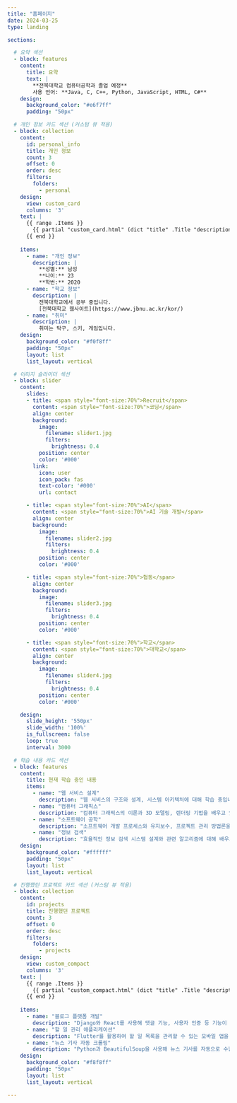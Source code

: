 ```yaml
---
title: "홈페이지"
date: 2024-03-25
type: landing

sections:

  # 요약 섹션
  - block: features
    content:
      title: 요약
      text: |
        **전북대학교 컴퓨터공학과 졸업 예정**  
        사용 언어: **Java, C, C++, Python, JavaScript, HTML, C#**
    design:
      background_color: "#e6f7ff"
      padding: "50px"

  # 개인 정보 카드 섹션 (커스텀 뷰 적용)
  - block: collection
    content:
      id: personal_info
      title: 개인 정보
      count: 3
      offset: 0
      order: desc
      filters:
        folders:
          - personal
    design:
      view: custom_card
      columns: '3'
    text: |
      {{ range .Items }}
        {{ partial "custom_card.html" (dict "title" .Title "description" .Summary "link" .RelPermalink) }}
      {{ end }}
    
    items:
      - name: "개인 정보"
        description: |
          **성별:** 남성  
          **나이:** 23  
          **학번:** 2020
      - name: "학교 정보"
        description: |
          전북대학교에서 공부 중입니다.  
          [전북대학교 웹사이트](https://www.jbnu.ac.kr/kor/)
      - name: "취미"
        description: |
          취미는 탁구, 스키, 게임입니다.
    design:
      background_color: "#f0f8ff"
      padding: "50px"
      layout: list
      list_layout: vertical

  # 이미지 슬라이더 섹션
  - block: slider
    content:
      slides:
      - title: <span style="font-size:70%">Recruit</span>
        content: <span style="font-size:70%">코딩</span>
        align: center
        background:
          image:
            filename: slider1.jpg
            filters:
              brightness: 0.4
          position: center
          color: '#000'
        link:
          icon: user
          icon_pack: fas
          text-color: '#000'
          url: contact

      - title: <span style="font-size:70%">AI</span>
        content: <span style="font-size:70%">AI 기술 개발</span>
        align: center
        background:
          image:
            filename: slider2.jpg
            filters:
              brightness: 0.4
          position: center
          color: '#000'

      - title: <span style="font-size:70%">협동</span>
        align: center
        background:
          image:
            filename: slider3.jpg
            filters:
              brightness: 0.4
          position: center
          color: '#000'

      - title: <span style="font-size:70%">학교</span>
        content: <span style="font-size:70%">대학교</span>
        align: center
        background:
          image:
            filename: slider4.jpg
            filters:
              brightness: 0.4
          position: center
          color: '#000'

    design:
      slide_height: '550px'
      slide_width: '100%'
      is_fullscreen: false
      loop: true
      interval: 3000

  # 학습 내용 카드 섹션
  - block: features
    content:
      title: 현재 학습 중인 내용
      items:
        - name: "웹 서비스 설계"
          description: "웹 서비스의 구조와 설계, 시스템 아키텍처에 대해 학습 중입니다."
        - name: "컴퓨터 그래픽스"
          description: "컴퓨터 그래픽스의 이론과 3D 모델링, 렌더링 기법을 배우고 있습니다."
        - name: "소프트웨어 공학"
          description: "소프트웨어 개발 프로세스와 유지보수, 프로젝트 관리 방법론을 학습 중입니다."
        - name: "정보 검색"
          description: "효율적인 정보 검색 시스템 설계와 관련 알고리즘에 대해 배우고 있습니다."
    design:
      background_color: "#ffffff"
      padding: "50px"
      layout: list
      list_layout: vertical

  # 진행했던 프로젝트 카드 섹션 (커스텀 뷰 적용)
  - block: collection
    content:
      id: projects
      title: 진행했던 프로젝트
      count: 3
      offset: 0
      order: desc
      filters:
        folders:
          - projects
    design:
      view: custom_compact
      columns: '3'
    text: |
      {{ range .Items }}
        {{ partial "custom_compact.html" (dict "title" .Title "description" .Summary "link" .RelPermalink) }}
      {{ end }}
      
    items:
      - name: "블로그 플랫폼 개발"
        description: "Django와 React를 사용해 댓글 기능, 사용자 인증 등 기능이 포함된 블로그 플랫폼을 개발했습니다."
      - name: "할 일 관리 애플리케이션"
        description: "Flutter를 활용하여 할 일 목록을 관리할 수 있는 모바일 앱을 개발했습니다."
      - name: "뉴스 기사 자동 크롤링"
        description: "Python과 BeautifulSoup을 사용해 뉴스 기사를 자동으로 수집하고 분석하는 시스템을 개발했습니다."
    design:
      background_color: "#f8f8ff"
      padding: "50px"
      layout: list
      list_layout: vertical

---
```

